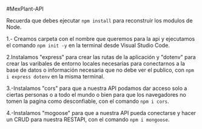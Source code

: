 #MexPlant-API

Recuerda que debes ejecutar `npm install` para reconstruir los modulos de Node.

1.- Creamos carpeta con el nombre que queremos para la api y ejecutamos el comando `npm init -y` en la terminal desde Visual Studio Code.

2.Instalamos "express" para crear las rutas de la aplicación y "dotenv" para crear las varibales de entorno locales necesarias para conectarnos a la base de datos o información necesaria que no debe ver el publico, con `npm i express dotenv` en la misma terminal.

3.-Instalamos "cors" para que a nuestra API podamos dar acceso solo a ciertas personas o a todo el mundo o bien para que los navegadores no tomen la pagína como desconfiable, con el comando `npm i cors`.

4.-Instalamos "mogoose" para que a nuestra API pueda conectarse y hacer un CRUD para nuestra RESTAPI, con el comando `npm i mongoose`.
